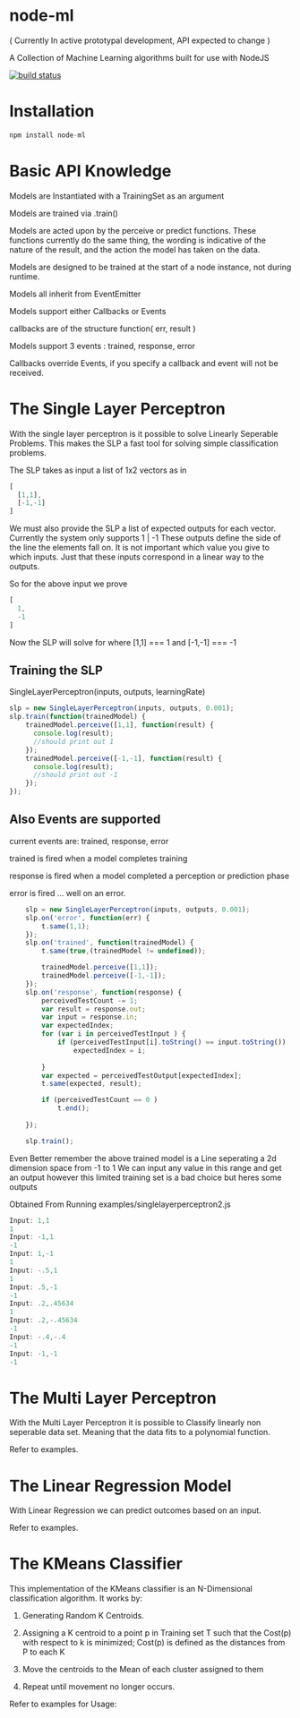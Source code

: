 node-ml
=======
( Currently In active prototypal development, API expected to change )

A Collection of Machine Learning algorithms built for use with NodeJS

[![build status](https://secure.travis-ci.org/miketheprogrammer/node-ml.png)](http://travis-ci.org/miketheprogrammer/node-ml)

Installation
========
````javascript
npm install node-ml
````

Basic API Knowledge
========

Models are Instantiated with a TrainingSet as an argument

Models are trained via .train()

Models are acted upon by the perceive or predict functions. These functions currently do the same thing, the wording is indicative of the nature of the result, and the action the model has taken on the data.

Models are designed to be trained at the start of a node instance, not during runtime. 

Models all inherit from EventEmitter

Models support either Callbacks or Events

callbacks are of the structure function( err, result ) 

Models support 3 events : trained, response, error

Callbacks override Events, if you specify a callback and event will not be received.



The Single Layer Perceptron
========

With the single layer perceptron is it possible to solve Linearly Seperable Problems. This makes the SLP a fast tool for solving
simple classification problems.

The SLP takes as input a list of 1x2 vectors as in
````javascript
[
  [1,1],
  [-1,-1]
]
````
We must also provide the SLP a list of expected outputs for each vector. Currently the system only supports 1 | -1
These outputs define the side of the line the elements fall on. It is not important which value you give to which inputs.
Just that these inputs correspond in a linear way to the outputs.

So for the above input we prove
````javascript
[
  1,
  -1
]
````

Now the SLP will solve for where [1,1] === 1 and [-1,-1] === -1

Training the SLP
---------------
SingleLayerPerceptron(inputs, outputs, learningRate)
````javascript
slp = new SingleLayerPerceptron(inputs, outputs, 0.001);
slp.train(function(trainedModel) { 
    trainedModel.perceive([1,1], function(result) {
      console.log(result);
      //should print out 1
    }); 
    trainedModel.perceive([-1,-1], function(result) {
      console.log(result);
      //should print out -1
    });
});
````

Also Events are supported
--------------
current events are: trained, response, error

trained is fired when a model completes training

response is fired when a model completed a perception or prediction phase

error is fired ... well on an error.

````javascript
    slp = new SingleLayerPerceptron(inputs, outputs, 0.001);
    slp.on('error', function(err) {
        t.same(1,1);
    });
    slp.on('trained', function(trainedModel) {
        t.same(true,(trainedModel != undefined));

        trainedModel.perceive([1,1]);
        trainedModel.perceive([-1,-1]);
    });
    slp.on('response', function(response) {
        perceivedTestCount -= 1;
        var result = response.out;
        var input = response.in;
        var expectedIndex;
        for (var i in perceivedTestInput ) {
            if (perceivedTestInput[i].toString() == input.toString())
                expectedIndex = i;
            
        }
        var expected = perceivedTestOutput[expectedIndex];
        t.same(expected, result);

        if (perceivedTestCount == 0 )
            t.end();
        
    });

    slp.train();
````

Even Better remember the above trained model is a Line seperating a 2d dimension space from -1 to 1 
We can input any value in this range and get an output however this limited training set is a bad choice but heres some outputs

Obtained From Running examples/singlelayerperceptron2.js
````javascript
Input: 1,1
1
Input: -1,1
-1
Input: 1,-1
1
Input: -.5,1
1
Input: .5,-1
-1
Input: .2,.45634
1
Input: .2,-.45634
-1
Input: -.4,-.4
-1
Input: -1,-1
-1
````

The Multi Layer Perceptron
========
With the Multi Layer Perceptron it is possible to Classify linearly non seperable data set. Meaning that the data fits to a polynomial function.

Refer to examples.

The Linear Regression Model
========

With Linear Regression we can predict outcomes based on an input.

Refer to examples.

The KMeans Classifier
========

This implementation of the KMeans classifier is an N-Dimensional
classification algorithm. It works by:

1. Generating Random K Centroids.

2. Assigning a K centroid to a point p in Training set T
   such that the Cost(p) with respect to k is minimized;
   Cost(p) is defined as the distances from P to each K

3. Move the centroids to the Mean of each cluster assigned to them

4. Repeat until movement no longer occurs.

Refer to examples for Usage:
